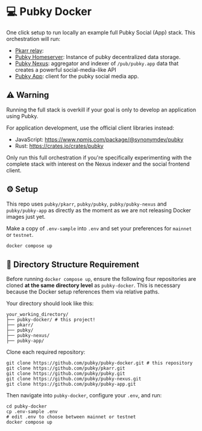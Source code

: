 # 💻 Pubky Docker

One click setup to run locally an example full Pubky Social (App) stack. This orchestration will run:

- [Pkarr relay](https://github.com/pubky/pkarr):
- [Pubky Homeserver](https://github.com/pubky/pubky/tree/main/pubky-homeserver): Instance of pubky decentralized data storage.
- [Pubky Nexus](https://github.com/pubky/pubky-nexus): aggregator and indexer of `/pub/pubky.app` data that creates a powerful social-media-like API
- [Pubky App](https://github.com/pubky/pubky-app): client for the pubky social media app.

## ⚠️ Warning

Running the full stack is overkill if your goal is only to develop an application using Pubky.

For application development, use the official client libraries instead:

- JavaScript: https://www.npmjs.com/package/@synonymdev/pubky
- Rust: https://crates.io/crates/pubky

Only run this full orchestration if you're specifically experimenting with the complete stack with interest on the Nexus indexer and the social frontend client.

## ⚙️ Setup

This repo uses `pubky/pkarr`, `pubky/pubky`, `pubky/pubky-nexus` and `pubky/pubky-app` as directly as the moment as we are not releasing Docker images just yet.

Make a copy of `.env-sample` into `.env` and set your preferences for `mainnet` or `testnet`.

```bash
docker compose up
```

## 📁 Directory Structure Requirement

Before running `docker compose up`, ensure the following four repositories are cloned **at the same directory level** as `pubky-docker`. This is necessary because the Docker setup references them via relative paths.

Your directory should look like this:

```
your_working_directory/
├── pubky-docker/ # this project!
├── pkarr/
├── pubky/
├── pubky-nexus/
├── pubky-app/
```

Clone each required repository:

```
git clone https://github.com/pubky/pubky-docker.git # this repository
git clone https://github.com/pubky/pkarr.git
git clone https://github.com/pubky/pubky.git
git clone https://github.com/pubky/pubky-nexus.git
git clone https://github.com/pubky/pubky-app.git
```

Then navigate into `pubky-docker`, configure your `.env`, and run:

```
cd pubky-docker
cp .env-sample .env
# edit .env to choose between mainnet or testnet
docker compose up
```


